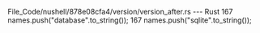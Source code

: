 File_Code/nushell/878e08cfa4/version/version_after.rs --- Rust
167         names.push("database".to_string());                                                                                                              167         names.push("sqlite".to_string());

